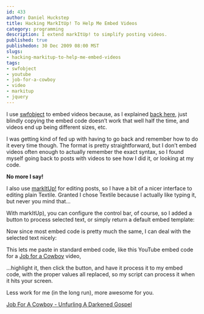 ```yaml
--- 
id: 433
author: Daniel Huckstep
title: Hacking MarkItUp! To Help Me Embed Videos
category: programming
description: I extend markItUp! to simplify posting videos.
published: true
publishedon: 30 Dec 2009 08:00 MST
slugs: 
- hacking-markitup-to-help-me-embed-videos
tags: 
- swfobject
- youtube
- job-for-a-cowboy
- video
- markitup
- jquery
---
```

I use [swfobject](http://code.google.com/p/swfobject/) to embed videos
because, as I explained [back
here](http://blog.darkhax.com/2009/11/13/swfobject-meet-jquery), just
blindly copying the embed code doesn’t work that well half the time, and
videos end up being different sizes, etc.

I was getting kind of fed up with having to go back and remember how to
do it every time though. The format is pretty straightforward, but I
don’t embed videos often enough to actually remember the exact syntax,
so I found myself going back to posts with videos to see how I did it,
or looking at my code.

**No more I say!**

I also use [markItUp!](http://markitup.jaysalvat.com/) for editing posts, so I have a bit of a nicer interface to editing plain Textile. Granted I chose Textile because I actually like typing it, but never you mind that...

With markItUp), you can configure the control bar, of course, so I added
a button to process selected text, or simply return a default embed
template:

<script src="https://gist.github.com/265938.js?file=div.html"></script>

Now since most embed code is pretty much the same, I can deal with the
selected text nicely:

<script type="text/javascript" src="http://gist.github.com/265938.js?file=markitup-youtube.js"></script>

This lets me paste in standard embed code, like this YouTube embed code
for a [Job for a Cowboy](http://en.wikipedia.org/wiki/Job_for_a_cowboy)
video,

<script src="https://gist.github.com/265938.js?file=embed.html"></script>

…highlight it, then click the button, and have it process it to my embed
code, with the proper values all replaced, so my script can process it
when it hits your screen.

Less work for me (in the long run), more awesome for you.

[Job For A Cowboy - Unfurling A Darkened
Gospel](http://www.youtube.com/watch?v=nl-qaTmazB0&feature=player_embedded)